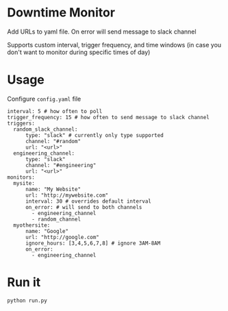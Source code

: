 # Downtime Monitor
Add URLs to yaml file. On error will send message to slack channel

Supports custom interval, trigger frequency, and time windows (in case you don't want to monitor during specific times of day)

# Usage

Configure `config.yaml` file
```
interval: 5 # how often to poll
trigger_frequency: 15 # how often to send message to slack channel
triggers:
  random_slack_channel:
      type: "slack" # currently only type supported
      channel: "#random"
      url: "<url>"
  engineering_channel:
      type: "slack"
      channel: "#engineering"
      url: "<url>"
monitors:
  mysite:
      name: "My Website"
      url: "http://mywebsite.com"
      interval: 30 # overrides default interval
      on_error: # will send to both channels
        - engineering_channel
        - random_channel
  myothersite:
      name: "Google"
      url: "http://google.com"
      ignore_hours: [3,4,5,6,7,8] # ignore 3AM-8AM
      on_error:
        - engineering_channel
```
# Run it
`python run.py`
